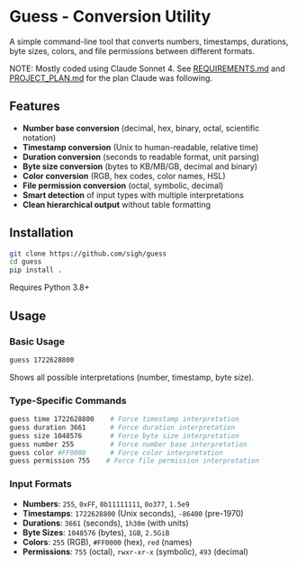 # Guess - Conversion Utility

A simple command-line tool that converts numbers, timestamps, durations,
byte sizes, colors, and file permissions between different formats.

NOTE: Mostly coded using Claude Sonnet 4. See [REQUIREMENTS.md](REQUIREMENTS.md)
      and [PROJECT_PLAN.md](PROJECT_PLAN.md) for the plan Claude was following.

## Features

- **Number base conversion** (decimal, hex, binary, octal, scientific notation)
- **Timestamp conversion** (Unix to human-readable, relative time)
- **Duration conversion** (seconds to readable format, unit parsing)
- **Byte size conversion** (bytes to KB/MB/GB, decimal and binary)
- **Color conversion** (RGB, hex codes, color names, HSL)
- **File permission conversion** (octal, symbolic, decimal)
- **Smart detection** of input types with multiple interpretations
- **Clean hierarchical output** without table formatting

## Installation

```bash
git clone https://github.com/sigh/guess
cd guess
pip install .
```

Requires Python 3.8+

## Usage

### Basic Usage

```bash
guess 1722628800
```

Shows all possible interpretations (number, timestamp, byte size).

### Type-Specific Commands

```bash
guess time 1722628800    # Force timestamp interpretation
guess duration 3661      # Force duration interpretation
guess size 1048576       # Force byte size interpretation
guess number 255         # Force number base interpretation
guess color #FF0000      # Force color interpretation
guess permission 755    # Force file permission interpretation
```

### Input Formats

- **Numbers**: `255`, `0xFF`, `0b11111111`, `0o377`, `1.5e9`
- **Timestamps**: `1722628800` (Unix seconds), `-86400` (pre-1970)
- **Durations**: `3661` (seconds), `1h30m` (with units)
- **Byte Sizes**: `1048576` (bytes), `1GB`, `2.5GiB`
- **Colors**: `255` (RGB), `#FF0000` (hex), `red` (names)
- **Permissions**: `755` (octal), `rwxr-xr-x` (symbolic), `493` (decimal)
